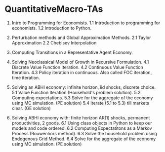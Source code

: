 # QuantitativeMacro-TAs

1. Intro to Programming for Economists.
  1.1 Introduction to programming for economists.
  1.2 Introduction to Python.
  
2. Perturbation methods and Global Approximation Methods.
  2.1 Taylor Approximation 
  2.2 Chebisev Interpolation 
  
3. Computing Transitions in a Representative Agent Economy.

4. Solving Neoclassical Model of Growth in Recursive Formulation.
  4.1 Discrete Value Function Iteration.
  4.2 Continuous Value Function Iteration.
  4.3 Policy iteration in continuous. Also called FOC iteration, time iteration.

5. Solving an ABHI economy: infinite horizon, iid shocks, discrete choice.
  5.1 Value Function Iteration (Household's problem solution).
  5.2 Computing expectations.
  5.3 Solve for the aggregate of the economy using MC simulation. (PE solution)
  5.4 Iterate (5.1 to 5.3) till markets clear. (GE solution)

6. Solving ABHI economy with: finite horizon AR(1) shocks, permanent productivities, 2 goods.
  6.1 Using class objects in Python to keep our models and code ordered.
  6.2 Computing Expectatitons as a Markov Process (Rouwenhors method).
  6.3 Solve the household problem using Endogenous Grid Method.
  6.4 Solve for the aggregate of the economy using MC simulation. (PE solution)
  
  
